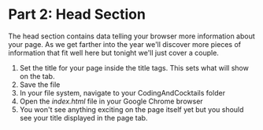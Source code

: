# Part 2: Head Section
The head section contains data telling your browser more information about your page.  As we get farther into the year we'll discover more pieces of information that fit well here but tonight we'll just cover a couple.

1. Set the title for your page inside the title tags.  This sets what will show on the tab.
2. Save the file
3. In your file system, navigate to your CodingAndCocktails folder 
4. Open the _index.html_ file in your Google Chrome browser
5. You won't see anything exciting on the page itself yet but you should see your title displayed in the page tab.